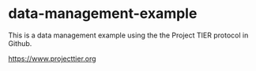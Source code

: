# data-management-example
This is a data management example using the the Project TIER protocol in Github.

https://www.projecttier.org


